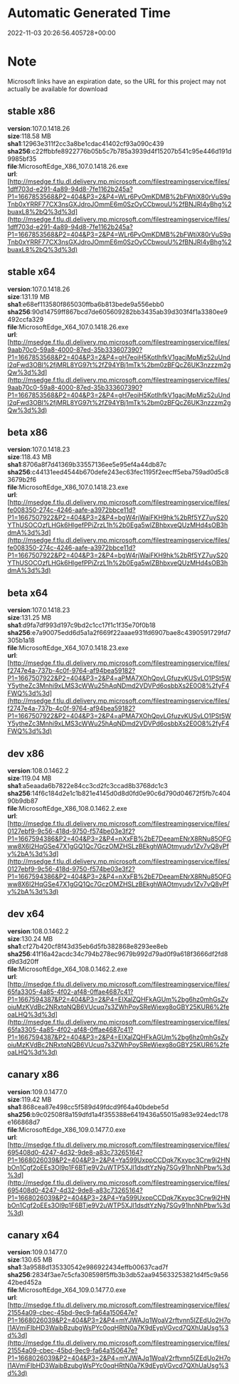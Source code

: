 # Automatic Generated Time
2022-11-03 20:26:56.405728+00:00

# Note
Microsoft links have an expiration date, so the URL for this project may not actually be available for download

## stable x86
**version**:107.0.1418.26  
**size**:118.58 MB  
**sha1**:12963e311f2cc3a8be1cdac41402cf93a090c439  
**sha256**:c22ffbbfe8922776b05b5c7b785a3939d4f15207b541c95e446d191d9985bf35  
**file**:MicrosoftEdge_X86_107.0.1418.26.exe  
**url**:[http://msedge.f.tlu.dl.delivery.mp.microsoft.com/filestreamingservice/files/1dff703d-e291-4a89-94d8-7fe1162b245a?P1=1667853568&P2=404&P3=2&P4=WLr6PvOmKDMB%2bFWtiX80rVuS9qTnb0xYRRF77CX3nsGXJdroJOmmE6m0SzOyCCbwouU%2fBNJRl4yBhg%2buaxL8%2bQ%3d%3d](http://msedge.f.tlu.dl.delivery.mp.microsoft.com/filestreamingservice/files/1dff703d-e291-4a89-94d8-7fe1162b245a?P1=1667853568&P2=404&P3=2&P4=WLr6PvOmKDMB%2bFWtiX80rVuS9qTnb0xYRRF77CX3nsGXJdroJOmmE6m0SzOyCCbwouU%2fBNJRl4yBhg%2buaxL8%2bQ%3d%3d)  

## stable x64
**version**:107.0.1418.26  
**size**:131.19 MB  
**sha1**:e68ef113580f865030ffba6b813bede9a556ebb0  
**sha256**:90d14759ff867bcd7de605609282bb3435ab39d303f4f1a3380ee9492ccfa329  
**file**:MicrosoftEdge_X64_107.0.1418.26.exe  
**url**:[http://msedge.f.tlu.dl.delivery.mp.microsoft.com/filestreamingservice/files/9aab70c0-59a8-4000-87ed-35b333607390?P1=1667853568&P2=404&P3=2&P4=gH7eoiH5KotlhfkV1gacjMpMiz52uUndl2qFwd3OBl%2fjMRL8YG97t%2fZ94YBj1mTk%2bm0zBFQcZ6UK3nzzzm2gQw%3d%3d](http://msedge.f.tlu.dl.delivery.mp.microsoft.com/filestreamingservice/files/9aab70c0-59a8-4000-87ed-35b333607390?P1=1667853568&P2=404&P3=2&P4=gH7eoiH5KotlhfkV1gacjMpMiz52uUndl2qFwd3OBl%2fjMRL8YG97t%2fZ94YBj1mTk%2bm0zBFQcZ6UK3nzzzm2gQw%3d%3d)  

## beta x86
**version**:107.0.1418.23  
**size**:118.43 MB  
**sha1**:8706a8f7d41369b33557136ee5e95ef4a44db87c  
**sha256**:c44131eed4544b670defe243ec63fec1195f2eecff5eba759ad0d5c83679b2f6  
**file**:MicrosoftEdge_X86_107.0.1418.23.exe  
**url**:[http://msedge.f.tlu.dl.delivery.mp.microsoft.com/filestreamingservice/files/fe008350-274c-4246-aafe-a3972bbce11d?P1=1667507922&P2=404&P3=2&P4=bgW4rjWaiFKH9hk%2bRf5YZ7uyS20YThUSOCOzfLHGk6HlgefPPiZrzL1h%2b0Ega5wlZBhbxveQUzMHd4sOB3hdmA%3d%3d](http://msedge.f.tlu.dl.delivery.mp.microsoft.com/filestreamingservice/files/fe008350-274c-4246-aafe-a3972bbce11d?P1=1667507922&P2=404&P3=2&P4=bgW4rjWaiFKH9hk%2bRf5YZ7uyS20YThUSOCOzfLHGk6HlgefPPiZrzL1h%2b0Ega5wlZBhbxveQUzMHd4sOB3hdmA%3d%3d)  

## beta x64
**version**:107.0.1418.23  
**size**:131.25 MB  
**sha1**:d9fa7df993d197c9bd2c1cc17f1c1f35e70f0b18  
**sha256**:e7a90075edd6d5a1a2f669f22aaae931fd6907bae8c4390591729fd7305b1a18  
**file**:MicrosoftEdge_X64_107.0.1418.23.exe  
**url**:[http://msedge.f.tlu.dl.delivery.mp.microsoft.com/filestreamingservice/files/f2747e4a-737b-4c0f-9764-af94bea59182?P1=1667507922&P2=404&P3=2&P4=aPMA7XOhQpvLGfuzvKUSvLO1PSt5WY5ytheZc3Mnhi9xLMS3cWWu25hAqNDmd2VDVPd6osbbXs2E0O8%2fyF4FWQ%3d%3d](http://msedge.f.tlu.dl.delivery.mp.microsoft.com/filestreamingservice/files/f2747e4a-737b-4c0f-9764-af94bea59182?P1=1667507922&P2=404&P3=2&P4=aPMA7XOhQpvLGfuzvKUSvLO1PSt5WY5ytheZc3Mnhi9xLMS3cWWu25hAqNDmd2VDVPd6osbbXs2E0O8%2fyF4FWQ%3d%3d)  

## dev x86
**version**:108.0.1462.2  
**size**:119.04 MB  
**sha1**:a5eaada6b7822e84cc3cd2fc3ccad8b3768dc1c3  
**sha256**:14f6c184d2e1c1b821e4145d0d8d0fd0e90c6d790d04672f5fb7c40490b9db87  
**file**:MicrosoftEdge_X86_108.0.1462.2.exe  
**url**:[http://msedge.f.tlu.dl.delivery.mp.microsoft.com/filestreamingservice/files/0127ebf9-9c56-418d-9750-f574be03e3f2?P1=1667594386&P2=404&P3=2&P4=nXxFB%2bE7DeeamENrX8RNu85OFGww8X6l2HqGSe47X1gGQ1Qc7GczOMZHSLzBEkghWAOtmyudv1Zv7vQ8yPfv%2bA%3d%3d](http://msedge.f.tlu.dl.delivery.mp.microsoft.com/filestreamingservice/files/0127ebf9-9c56-418d-9750-f574be03e3f2?P1=1667594386&P2=404&P3=2&P4=nXxFB%2bE7DeeamENrX8RNu85OFGww8X6l2HqGSe47X1gGQ1Qc7GczOMZHSLzBEkghWAOtmyudv1Zv7vQ8yPfv%2bA%3d%3d)  

## dev x64
**version**:108.0.1462.2  
**size**:130.24 MB  
**sha1**:cf27b420cf8f43d35eb6d5fb382868e8293ee8eb  
**sha256**:41f16a42acdc34c794b278ec9679b992d79ad0f9a618f3666df2fd8d9d3d20ff  
**file**:MicrosoftEdge_X64_108.0.1462.2.exe  
**url**:[http://msedge.f.tlu.dl.delivery.mp.microsoft.com/filestreamingservice/files/65fa3305-4a85-4f02-af48-0ffae4687c41?P1=1667594387&P2=404&P3=2&P4=EIXalZQHFkAGUm%2bg6hz0mhGsZvoiuMzKVdBc2NRxtqNQB6VUcuq7s3ZWhPoySReWiexg8oGBY25KUR6%2feoaLHQ%3d%3d](http://msedge.f.tlu.dl.delivery.mp.microsoft.com/filestreamingservice/files/65fa3305-4a85-4f02-af48-0ffae4687c41?P1=1667594387&P2=404&P3=2&P4=EIXalZQHFkAGUm%2bg6hz0mhGsZvoiuMzKVdBc2NRxtqNQB6VUcuq7s3ZWhPoySReWiexg8oGBY25KUR6%2feoaLHQ%3d%3d)  

## canary x86
**version**:109.0.1477.0  
**size**:119.42 MB  
**sha1**:868cea87e498cc5f589d49fdcd9f64a40bdebe5d  
**sha256**:b9c02508f8a159dfd1a4f355388e6419436a55015a983e924edc178e166868d7  
**file**:MicrosoftEdge_X86_109.0.1477.0.exe  
**url**:[http://msedge.f.tlu.dl.delivery.mp.microsoft.com/filestreamingservice/files/695408d0-4247-4d32-9de8-a83c73265164?P1=1668026039&P2=404&P3=2&P4=Ya599UxppCCDqk7Kxypc3Crw9i2HNbOn1Cgf2oEEs3Ol9p1F6BTje9V2uWTP5XJl1dsdtYzNg7SGy91hnNhPbw%3d%3d](http://msedge.f.tlu.dl.delivery.mp.microsoft.com/filestreamingservice/files/695408d0-4247-4d32-9de8-a83c73265164?P1=1668026039&P2=404&P3=2&P4=Ya599UxppCCDqk7Kxypc3Crw9i2HNbOn1Cgf2oEEs3Ol9p1F6BTje9V2uWTP5XJl1dsdtYzNg7SGy91hnNhPbw%3d%3d)  

## canary x64
**version**:109.0.1477.0  
**size**:130.65 MB  
**sha1**:3a9588d135330542e986922434effb00637cad7f  
**sha256**:2834f3ae7c5cfa308598f5ffb3b3db52aa945633253821d4f5c9a5642bed452a  
**file**:MicrosoftEdge_X64_109.0.1477.0.exe  
**url**:[http://msedge.f.tlu.dl.delivery.mp.microsoft.com/filestreamingservice/files/21554a09-cbec-45bd-9ec9-fa64a150647e?P1=1668026039&P2=404&P3=2&P4=mYJWAJq1WoaV2rftvnn5IZEdUo2H7oI1AVmiFIbHD3WaibBzubgWsPYc0oqHRtN0a7K9dEypVGvcd7QXhUaUsg%3d%3d](http://msedge.f.tlu.dl.delivery.mp.microsoft.com/filestreamingservice/files/21554a09-cbec-45bd-9ec9-fa64a150647e?P1=1668026039&P2=404&P3=2&P4=mYJWAJq1WoaV2rftvnn5IZEdUo2H7oI1AVmiFIbHD3WaibBzubgWsPYc0oqHRtN0a7K9dEypVGvcd7QXhUaUsg%3d%3d)  

